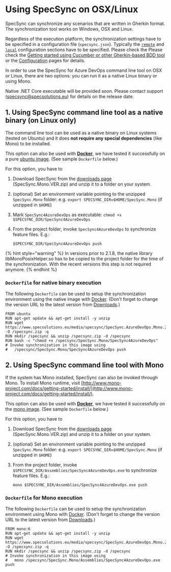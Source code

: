 # Using SpecSync on OSX/Linux

SpecSync can synchronize any scenarios that are written in Gherkin format. The synchronization tool works on Windows, OSX and Linux.

Regardless of the execution platform, the synchronization settings have to be specified in a configuration file \(`specsync.json`\). Typically the [`remote`](../configuration/configuration-remote.md) and [`local`](../configuration/configuration-local.md) configuration sections have to be specified. Please check the  Please check the [Getting started using Cucumber or other Gherkin-based BDD tool](../getting-started/getting-started-cucumber.md) or the [Configuration](../configuration/) pages for details.

In order to use the SpecSync for Azure DevOps command line tool on OSX or Linux, there are two options: you can run it as a native Linux binary or using Mono.

Native .NET Core executable will be provided soon. Please contact support \(specsync@specsolutions.eu\) for details on the release date.

## 1. Using SpecSync command line tool as a native binary \(on Linux only\)

The command line tool can be used as a native binary on Linux systems \(tested on Ubuntu\) and it does **not require any special dependencies** \(like Mono\) to be installed.

This option can also be used with [**Docker**](https://www.docker.com/), we have tested it successfully on a pure [ubuntu image](https://hub.docker.com/_/ubuntu/). \(See sample `Dockerfile` below.\)

For this option, you have to

1. Download SpecSync from the [downloads page](../downloads.md) \(SpecSync.Mono.VER.zip\) and unzip it to a folder on your system.
2. \(optional\) Set an environment variable pointing to the unzipped `SpecSync.Mono` folder: e.g. `export SPECSYNC_DIR=$HOME/SpecSync.Mono` \(if unzipped in `$HOME`\)
3. Mark `SpecSync4AzureDevOps` as executable: `chmod +x $SPECSYNC_DIR/SpecSync4AzureDevOps`
4. From the project folder, invoke `SpecSync4AzureDevOps` to synchronize feature files. E.g.:

   ```text
   $SPECSYNC_DIR/SpecSync4AzureDevOps push
   ```

{% hint style="warning" %}
In versions prior to 2.1.8, the native library libMonoPosixHelper.so has to be copied to the project folder for the time of the synchronization. With the recent versions this step is not required anymore.
{% endhint %}

### `Dockerfile` for native binary execution

The following `Dockerfile` can be used to setup the synchronization environment using the native image with [Docker](https://www.docker.com/). \(Don't forget to change the version URL to the latest version from [Downloads](../downloads.md).\)

```text
FROM ubuntu
RUN apt-get update && apt-get install -y unzip
RUN wget https://www.specsolutions.eu/media/specsync/SpecSync.AzureDevOps.Mono.2.1.8.zip -O /specsync.zip -q
RUN mkdir /specsync && unzip /specsync.zip -d /specsync
RUN bash -c "chmod +x /specsync/SpecSync.Mono/SpecSync4AzureDevOps"
# Invoke synchronization in this image using
#   /specsync/SpecSync.Mono/SpecSync4AzureDevOps push
```

## 2. Using SpecSync command line tool with Mono

If the system has Mono installed, SpecSync can also be invoked through Mono. To install Mono runtime, visit [http://www.mono-project.com/docs/getting-started/install/](http://www.mono-project.com/docs/getting-started/install/).

This option can also be used with [**Docker**](https://www.docker.com/), we have tested it successfully on the [mono image](https://hub.docker.com/_/mono/). \(See sample `Dockerfile` below.\)

For this option, you have to

1. Download SpecSync from the [downloads page](../downloads.md) \(SpecSync.Mono.VER.zip\) and unzip it to a folder on your system.
2. \(optional\) Set an environment variable pointing to the unzipped `SpecSync.Mono` folder: e.g. `export SPECSYNC_DIR=$HOME/SpecSync.Mono` \(if unzipped in `$HOME`\)
3. From the project folder, invoke `$SPECSYNC_DIR/Assemblies/SpecSync4AzureDevOps.exe` to synchronize feature files. E.g.:

   ```text
   mono $SPECSYNC_DIR/Assemblies/SpecSync4AzureDevOps.exe push
   ```

### `Dockerfile` for Mono execution

The following `Dockerfile` can be used to setup the synchronization environment using Mono with [Docker](https://www.docker.com/). \(Don't forget to change the version URL to the latest version from [Downloads](../downloads.md).\)

```text
FROM mono:6
RUN apt-get update && apt-get install -y unzip
RUN wget https://www.specsolutions.eu/media/specsync/SpecSync.AzureDevOps.Mono.2.1.8.zip -O /specsync.zip -q
RUN mkdir /specsync && unzip /specsync.zip -d /specsync
# Invoke synchronization in this image using
#   mono /specsync/SpecSync.Mono/Assemblies/SpecSync4AzureDevOps.exe push
```

